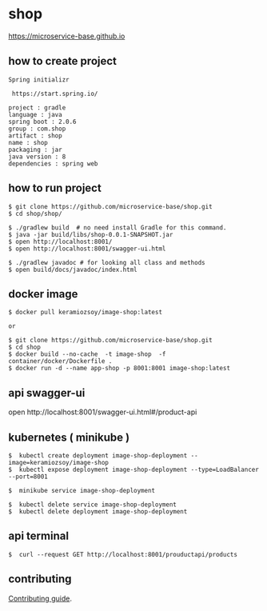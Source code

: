 # shop

https://microservice-base.github.io


## how to create project

```
Spring initializr

 https://start.spring.io/ 

project : gradle
language : java
spring boot : 2.0.6
group : com.shop
artifact : shop
name : shop
packaging : jar
java version : 8
dependencies : spring web
```


## how to run project

```
$ git clone https://github.com/microservice-base/shop.git
$ cd shop/shop/

$ ./gradlew build  # no need install Gradle for this command.
$ java -jar build/libs/shop-0.0.1-SNAPSHOT.jar
$ open http://localhost:8001/
$ open http://localhost:8001/swagger-ui.html

$ ./gradlew javadoc # for looking all class and methods
$ open build/docs/javadoc/index.html
```


## docker image
```
$ docker pull keramiozsoy/image-shop:latest

or 

$ git clone https://github.com/microservice-base/shop.git
$ cd shop 
$ docker build --no-cache  -t image-shop  -f container/docker/Dockerfile .
$ docker run -d --name app-shop -p 8001:8001 image-shop:latest

```

## api swagger-ui

open http://localhost:8001/swagger-ui.html#/product-api


## kubernetes ( minikube )
```
$  kubectl create deployment image-shop-deployment --image=keramiozsoy/image-shop
$  kubectl expose deployment image-shop-deployment --type=LoadBalancer --port=8001

$  minikube service image-shop-deployment

$  kubectl delete service image-shop-deployment
$  kubectl delete deployment image-shop-deployment

```

## api terminal
```
$  curl --request GET http://localhost:8001/prouductapi/products
```

## contributing

[Contributing guide](CONTRIBUTING.md).

